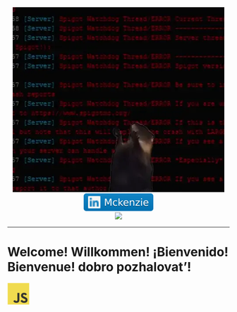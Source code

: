 <div id="header" align="center">
<img src= ./ezgif.com-crop.webp>
</div>
<div id="linkedIn_badge" align="center">
  <a href="https://www.linkedin.com/in/mckenzie-morris91/">
    <img src=./MckenzieLinkedIn.svg >
  </a>
</div>
<div id="Num_Of_Views" align="center">
  <img src="https://komarev.com/ghpvc/?username=mckenzie-morris&style=flat-square&color=brightgreen"/>
</div>
<hr></hr>

<h1>Welcome! Willkommen! ¡Bienvenido! Bienvenue! dobro pozhalovat’!</h1>
<div><img src= https://github.com/devicons/devicon/blob/master/icons/javascript/javascript-original.svg height=50px width=50px></div>
